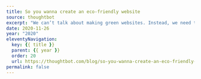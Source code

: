 ```yaml
---
title: So you wanna create an eco-friendly website
source: thoughtbot
excerpt: "We can’t talk about making green websites. Instead, we need to think in terms of harm reduction"
date: 2020-11-26
year: "2020"
eleventyNavigation:
  key: {{ title }}
  parent: {{ year }}
  order: 20
  url: https://thoughtbot.com/blog/so-you-wanna-create-an-eco-friendly-website
permalink: false
---
```

